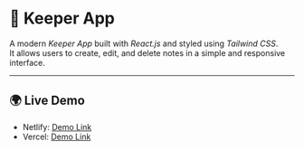 # 📝 Keeper App

A modern *Keeper App* built with *React.js* and styled using *Tailwind CSS*.  
It allows users to create, edit, and delete notes in a simple and responsive interface.

---

## 🌍 Live Demo
- Netlify: [Demo Link](https://keeper-appz.netlify.app/)  
- Vercel: [Demo Link](https://keeper-app-gray-psi.vercel.app/)

